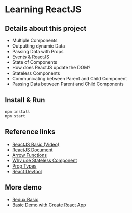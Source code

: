 # Learning ReactJS

## Details about this project
- Multiple Components
- Outputting dynamic Data
- Passing Data with Props
- Events & ReactJS
- State of Components
- How does ReactJS update the DOM?
- Stateless Components
- Communicating between Parent and Child Component	
- Passing Data between Parent and Child Components	


## Install & Run
```
npm install
npm start
```


## Reference links
- [ReactJS Basic (Video)](https://www.youtube.com/playlist?list=PL55RiY5tL51oyA8euSROLjMFZbXaV7skS)
- [ReactJS Document](https://facebook.github.io/react/docs/)
- [Arrow Functions](https://www.sitepoint.com/es6-arrow-functions-new-fat-concise-syntax-javascript/)
- [Why use Stateless Component](https://hackernoon.com/react-stateless-functional-components-nine-wins-you-might-have-overlooked-997b0d933dbc)
- [Prop Types](https://github.com/reactjs/prop-types)
- [React Devtool](https://github.com/facebook/react-devtools)


## More demo
- [Redux Basic](https://github.com/lelong182/learning_reactjs/tree/master/redux_demo)
- [Basic Demo with Create React App](https://github.com/lelong182/learning_reactjs/tree/master/react_app_demo)